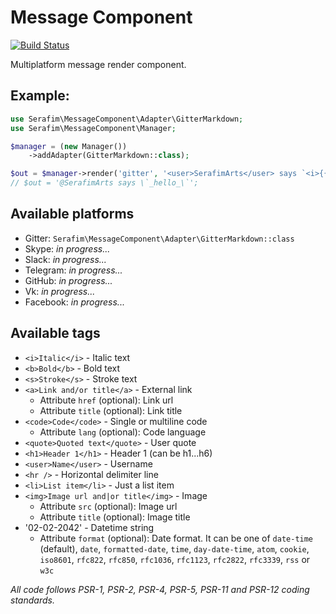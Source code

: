 # Message Component

[![Build Status](https://travis-ci.org/SerafimArts/MessageComponent.svg?branch=master)](https://travis-ci.org/SerafimArts/MessageComponent)

Multiplatform message render component.

## Example:

```php
use Serafim\MessageComponent\Adapter\GitterMarkdown;
use Serafim\MessageComponent\Manager;

$manager = (new Manager())
    ->addAdapter(GitterMarkdown::class);

$out = $manager->render('gitter', '<user>SerafimArts</user> says `<i>{{ message }}!</i>`');
// $out = '@SerafimArts says \`_hello_\`';
```

## Available platforms

- Gitter: `Serafim\MessageComponent\Adapter\GitterMarkdown::class`
- Skype: _in progress..._
- Slack: _in progress..._
- Telegram: _in progress..._
- GitHub: _in progress..._
- Vk: _in progress..._
- Facebook: _in progress..._

## Available tags

- `<i>Italic</i>` - Italic text
- `<b>Bold</b>` - Bold text
- `<s>Stroke</s>` - Stroke text
- `<a>Link and/or title</a>` - External link
    - Attribute `href` (optional): Link url
    - Attribute `title` (optional): Link title
- `<code>Code</code>` - Single or multiline code
    - Attribute `lang` (optional): Code language
- `<quote>Quoted text</quote>` - User quote
- `<h1>Header 1</h1>` - Header 1 (can be h1...h6)
- `<user>Name</user>` - Username
- `<hr />` - Horizontal delimiter line
- `<li>List item</li>` - Just a list item
- `<img>Image url and|or title</img>` - Image
    - Attribute `src` (optional): Image url
    - Attribute `title` (optional): Image title
- '<date>02-02-2042</date>' - Datetime string
    - Attribute `format` (optional): Date format. 
    It can be one of `date-time` (default), `date`, `formatted-date`, `time`, `day-date-time`, `atom`, `cookie`, 
    `iso8601`, `rfc822`, `rfc850`, `rfc1036`, `rfc1123`, `rfc2822`, `rfc3339`, `rss` or `w3c`

_All code follows PSR-1, PSR-2, PSR-4, PSR-5, PSR-11 and PSR-12 coding standards._
